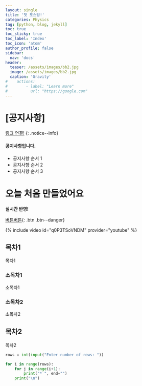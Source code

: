 ```yaml
---
layout: single
title: '첫 포스팅!'
categories: Physics
tag: [python, blog, jekyll]
toc: true
toc_sticky: true
toc_label: 'Index'
toc_icon: 'atom'
author_profile: false
sidebar:
  nav: 'docs'
header:
  teaser: /assets/images/bb2.jpg
  image: /assets/images/bb2.jpg
  caption: 'Gravity'
#    actions:
#        - label: "Learn more"
#          url: "https://google.com"
---
```


# [공지사항]

[링크 연결!](https://mmistakes.github.io/minimal-mistakes/docs/)
{: .notice--info}

<div class="notice--success">
<h4>공지사항입니다.</h4>
<ul>
    <li>공지사항 순서 1</li>
    <li>공지사항 순서 2</li>
    <li>공지사항 순서 3</li>
</ul>
</div>

# 오늘 처음 만들었어요

**실시간 반영!**

[버튼버튼](https://google.com){: .btn .btn--danger}

{% include video id="q0P3TSoVNDM" provider="youtube" %}

## 목차1

목차1

### 소목차1

소목차1

### 소목차2

소목차2

## 목차2

목차2

```python
rows = int(input("Enter number of rows: "))

for i in range(rows):
    for j in range(i+1):
        print("* ", end="")
    print("\n")
```
